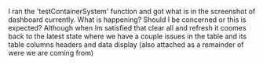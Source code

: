 I ran the 'testContainerSystem' function and got what is in the screenshot of dashboard currently. What is happening? Should I be concerned or this is expected?
Although when Im satisfied that clear all and refresh it coomes back to the latest state where we have a couple issues in the table and its table columns headers and data display (also attached as a remainder of were we are coming from)